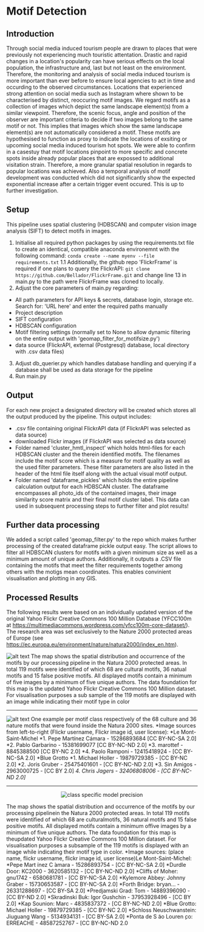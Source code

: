 # Motif Detection

## Introduction
Through social media induced tourism people are drawn to places that were previously not experiencing much touristic attentation. Drastic and rapid changes in a location's popularity can have serious effects on the local population, the infrastructure and, last but not least on the environment. Therefore, the monitoring and analysis of social media induced tourism is more important than ever before to ensure local agencies to act in time and occurding to the observed circumstances. Locations that experienced strong attention on social media such as Instagram where shown to be characterised by distinct, reoccuring motif images. We regard motifs as a collection of images which depict the same landscape element(s) from a similar viewpoint. Therefore, the scenic focus, angle and position of the observer are important criteria to decide if two images belong to the same motif or not. This implies that images which show the same landscape element(s) are not automatically considered a motif. These motifs are hypothesised to function as proxy to indicate the locations of exsiting or upcoming social media induced tourism hot spots. We were able to confirm in a casestuy that motif locations pinpoint to more specific and concrete spots inside already popular places that are expossed to additional visitation strain. Therefore, a more granular spatial resolution in regards to popular locations was achieved. Also a temporal analysis of motif development was conducted which did not significantly show the expected exponential increase after a certain trigger event occured. This is up to further investigation.

## Setup
This pipeline uses spatial clustering (HDBSCAN) and computer vision image analysis (SIFT) to detect motifs in images.

1. Initialise all required python packages by using the requirements.txt file to create an identical, compatible anaconda environemnt with the following command: `conda create --name myenv --file requirements.txt`
1.1 Additionally, the github repo 'FlickrFrame' is required if one plans to query the FlickrAPI: 
`git clone https://github.com/Bellador/FlickrFrame.git` and change line 13 in main.py to the path were FlickrFrame was cloned to locally.
2. Adjust the core parameters of main.py regarding:
  - All path parameters for API keys & secrets, database login, storage etc. Search for: 'URL here' and enter the required paths manually
  - Project description
  - SIFT configuration
  - HDBSCAN configuration
  - Motif filtering settings (normally set to None to allow dynamic filtering on the entire output with 'geomap_filter_for_motifsize.py') 
  - data source (FlickrAPI, external (Postgresql) database, local directory with .csv data files)
3. Adjust db_querier.py which handles database handling and querying if a database shall be used as data storage for the pipeline
4. Run main.py

## Output
For each new project a designated directory will be created which stores all the output produced by the pipeline. This output includes:
  - .csv file containing original FlickrAPI data (if FlickrAPI was selected as data source)
  - downloaded Flickr images (if FlickrAPI was selected as data source)
  - Folder named 'cluster_hmtl_inspect' which holds html-files for each HDBSCAN cluster and the therein identified motifs. The filenames include the motif score which is a measure for motif quality as well as the used filter parameters. These filter parameters are also listed in the header of the html file itself along with the actual visual motif output.
  - Folder named 'dataframe_pickles' which holds the entire pipeline calculation output for each HDBSCAN cluster. The dataframe encompasses all photo_ids of the contained images, their image similarity score matrix and their final motif cluster label. This data can used in subsequent processing steps to further filter and plot results!
  
## Further data processing
We added a script called 'geomap_filter.py' to the repo which makes further processing of the created dataframe pickle output easy. The script allows to filter all HDBSCAN clusters for motifs with a given minimum size as well as a minimum amount of unique authors. Additionally, it outputs a .CSV file containing the motifs that meet the filter requirements together among others with the motigs mean coordinates. This enables convinient visualisation and plotting in any GIS.

## Processed Results
The following results were based on an individually updated version of the original Yahoo Flickr Creative Commons 100 Million Database (YFCC100m at https://multimediacommons.wordpress.com/yfcc100m-core-dataset/). The research area was set exclusively to the Nature 2000 protected areas of Europe (see https://ec.europa.eu/environment/nature/natura2000/index_en.htm).

![alt text](https://github.com/Bellador/MotiveDetection/blob/master/map_v2.png)
The map shows the spatial distribution and occurrence of the motifs by our processing pipeline in the Natura 2000 protected areas. In total 119 motifs were identified of which 68 are cultural motifs, 36 natual motifs and 15 false positive motifs. All displayed motifs contain a minimum of five images by a minimum of five unique authors. The data foundation for this map is the updated Yahoo Flickr Creative Commons 100 Million dataset. For visualisation purposes a sub sample of the 119 motifs are displayed with an image while indicating their motif type in color

----------------

![alt text](https://github.com/Bellador/MotiveDetection/blob/master/motif_type_figure_new_300dpi.jpg)
One example per motif class respectively of the 68 culture and 36 nature motifs that were found inside the Natura 2000 sites.
*Image sources from left-to-right (Flickr username, Flickr image id, user license):
*Le Mont-Saint-Michel
*1. Pepe Martínez Cámara - 15286893684 [CC BY-NC-SA 2.0]
*2. Pablo Garbarino - 15381699077 [CC BY-NC-ND 2.0]
*3. marottef - 8845388500 [CC BY-NC 2.0]
*4. Paolo Ramponi - 12415418924 - [CC BY-NC-SA 2.0]
*Blue Grotto
*1. Michael Holler - 19879729385 - [CC BY-NC 2.0]
*2. Joris Gruber - 25475401601 - [CC BY-NC-ND 2.0]
*3. Sin Amigos - 2963000725 - [CC BY 2.0]
*4. Chris Jagers - 32406808006 - [CC BY-NC-ND 2.0]*

----------------

<p align="center">
  <img src="https://github.com/Bellador/MotiveDetection/blob/master/le_mont_saint_michel_submap_newlegend2.png" title="class specific model precision">
</p>
The map shows the spatial distribution and occurrence of the motifs by our processing pipelinein the Natura 2000 protected areas.  In total 119 motifs were identified of which 68 are culturalmotifs, 36 natural motifs and 15 false positive motifs.  All displayed motifs contain a minimum offive images by a minimum of five unique authors.  The data foundation for this map is theupdated Yahoo Flickr Creative Commons 100 Million dataset.  For visualisation purposes a subsample of the 119 motifs is displayed with an image while indicating their motif type in color.
*Image sources:  (place name, flickr username, flickr image id, user license)Le Mont-Saint-Michel:  
*Pepe Mart ́ınez C ́amara - 15286893754 - [CC BY-NC-SA 2.0]
*Durdle Door:  KC2000 - 3620585132 - [CC BY-NC-ND 2.0]
*Cliffs of Moher:  gnu1742 - 6580681781 - [CC BY-NC-SA 2.0]
*Kylemore Abbey:  Johnny Graber - 15730653587 - [CC BY-NC-SA 2.0]
*Forth Bridge:  bryan...  - 26331288697 - [CC BY-SA 2.0]
*Predjamski Grad:  Tom - 14889396090 - [CC BY-ND 2.0]
*Skradinski Buk:  Igor Gushchin - 37953928496 - [CC BY 2.0]
*Kap Sounion:  Marc - 4835837372 - [CC BY-NC-ND 2.0]
*Blue Grotto:  Michael Holler - 19879729385 - [CC BY-NC 2.0]
*Schloss Neuschwanstein:  Jiuguang Wang - 5134934131 - [CC BY-SA 2.0]
*Ponta de S ̃ao Louren ̧co:  ERREACHE - 48587252767 - [CC BY-NC-ND 2.0
